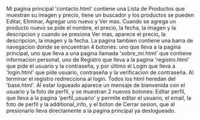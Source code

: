 Mi pagina principal 'contacto.html' contiene una Lista de Productos que muestran su imagen y precio, tiene un buscador y los productos se pueden Editar, Eliminar, Agregar uno nuevo y Ver mas. Cuando se agrega un producto nuevo se pide el nombre, el precio, la fecha, la imagen y la descripcion y cuando se presiona Ver mas, aparece el precio, la descripcion, la imagen y la fecha. La pagina tambien contiene una barra de navegacion donde se encuentran 4 botones: uno que lleva a la pagina principal, uno que lleva a una pagina llamada 'sobre_mi.html' que contiene informacion personal, uno de Registro que lleva a la pagina 'registro.html' que pide el usuario y la contraseña, y por último el Login que lleva a 'login.html' que pide usuario, contraseña y la verificacion de contraseña. Al terminar el registro redirecciona al login. Todos los html heredan del 'base.html'.
Al estar logueado aparece un mensaje de bienvenida con el usuario y la foto de perfil, y se muestran 2 nuevos botones: Editar perfil, que lleva a la pagina 'perfil_usuario' y permite editar el usuario, el email, la foto de perfil y la additional_info, y el boton de Cerrar sesion, que al presionarlo lleva directamente a la pagina principal ya deslogueado.


